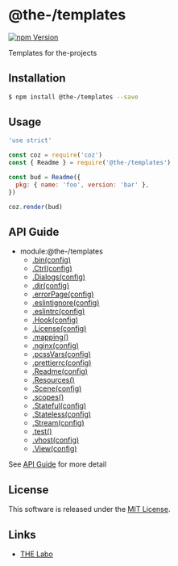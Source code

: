 @the-/templates
==========

<!---
This file is generated by the-tmpl. Do not update manually.
--->

<!-- Badge Start -->
<a name="badges"></a>

[![npm Version][bd_npm_shield_url]][bd_npm_url]

[bd_repo_url]: https://github.com/the-labo/the
[bd_travis_url]: http://travis-ci.org/the-labo/the
[bd_travis_shield_url]: http://img.shields.io/travis/the-labo/the.svg?style=flat
[bd_travis_com_url]: http://travis-ci.com/the-labo/the
[bd_travis_com_shield_url]: https://api.travis-ci.com/the-labo/the.svg?token=
[bd_license_url]: https://github.com/the-labo/the/blob/master/LICENSE
[bd_npm_url]: http://www.npmjs.org/package/@the-/templates
[bd_npm_shield_url]: http://img.shields.io/npm/v/@the-/templates.svg?style=flat
[bd_standard_url]: http://standardjs.com/
[bd_standard_shield_url]: https://img.shields.io/badge/code%20style-standard-brightgreen.svg

<!-- Badge End -->


<!-- Description Start -->
<a name="description"></a>

Templates for the-projects

<!-- Description End -->


<!-- Overview Start -->
<a name="overview"></a>




<!-- Overview End -->


<!-- Sections Start -->
<a name="sections"></a>

<!-- Section from "doc/readme/01.Installation.md.hbs" Start -->

<a name="section-doc-readme-01-installation-md"></a>

Installation
-----

```bash
$ npm install @the-/templates --save
```


<!-- Section from "doc/readme/01.Installation.md.hbs" End -->

<!-- Section from "doc/readme/02.Usage.md.hbs" Start -->

<a name="section-doc-readme-02-usage-md"></a>

Usage
---------

```javascript
'use strict'

const coz = require('coz')
const { Readme } = require('@the-/templates')

const bud = Readme({
  pkg: { name: 'foo', version: 'bar' },
})

coz.render(bud)

```


<!-- Section from "doc/readme/02.Usage.md.hbs" End -->


<!-- Sections Start -->

<a name="api"></a>

## API Guide


- module:@the-/templates
  - [.bin(config)](./doc/api/api.md#module_@the-/templates.bin)
  - [.Ctrl(config)](./doc/api/api.md#module_@the-/templates.Ctrl)
  - [.Dialogs(config)](./doc/api/api.md#module_@the-/templates.Dialogs)
  - [.dir(config)](./doc/api/api.md#module_@the-/templates.dir)
  - [.errorPage(config)](./doc/api/api.md#module_@the-/templates.errorPage)
  - [.eslintignore(config)](./doc/api/api.md#module_@the-/templates.eslintignore)
  - [.eslintrc(config)](./doc/api/api.md#module_@the-/templates.eslintrc)
  - [.Hook(config)](./doc/api/api.md#module_@the-/templates.Hook)
  - [.License(config)](./doc/api/api.md#module_@the-/templates.License)
  - [.mapping()](./doc/api/api.md#module_@the-/templates.mapping)
  - [.nginx(config)](./doc/api/api.md#module_@the-/templates.nginx)
  - [.pcssVars(config)](./doc/api/api.md#module_@the-/templates.pcssVars)
  - [.prettierrc(config)](./doc/api/api.md#module_@the-/templates.prettierrc)
  - [.Readme(config)](./doc/api/api.md#module_@the-/templates.Readme)
  - [.Resources()](./doc/api/api.md#module_@the-/templates.Resources)
  - [.Scene(config)](./doc/api/api.md#module_@the-/templates.Scene)
  - [.scopes()](./doc/api/api.md#module_@the-/templates.scopes)
  - [.Stateful(config)](./doc/api/api.md#module_@the-/templates.Stateful)
  - [.Stateless(config)](./doc/api/api.md#module_@the-/templates.Stateless)
  - [.Stream(config)](./doc/api/api.md#module_@the-/templates.Stream)
  - [.test()](./doc/api/api.md#module_@the-/templates.test)
  - [.vhost(config)](./doc/api/api.md#module_@the-/templates.vhost)
  - [.View(config)](./doc/api/api.md#module_@the-/templates.View)

See [API Guide](./doc/api/api.md) for more detail


<!-- LICENSE Start -->
<a name="license"></a>

License
-------
This software is released under the [MIT License](https://github.com/the-labo/the/blob/master/LICENSE).

<!-- LICENSE End -->


<!-- Links Start -->
<a name="links"></a>

Links
------

+ [THE Labo][the_labo_url]

[the_labo_url]: https://github.com/the-labo

<!-- Links End -->
